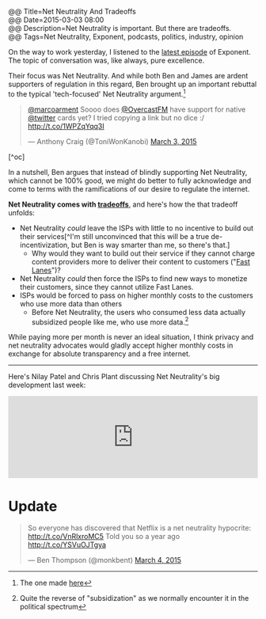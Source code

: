 @@ Title=Net Neutrality And Tradeoffs    
@@ Date=2015-03-03 08:00  
@@ Description=Net Neutrality is important. But there are tradeoffs.    
@@ Tags=Net Neutrality, Exponent, podcasts, politics, industry, opinion    

On the way to work yesterday, I listened to the [latest episode](http://exponent.fm/exponent-036-tradeoffs/) of Exponent. The topic of conversation was, like always, pure excellence.

Their focus was Net Neutrality. And while both Ben and James are ardent supporters of regulation in this regard, Ben brought up an important rebuttal to the typical 'tech-focused' Net Neutrality argument.[^nna]

<blockquote class="twitter-tweet" lang="en"><p><a href="https://twitter.com/marcoarment">@marcoarment</a> Soooo does <a href="https://twitter.com/OvercastFM">@OvercastFM</a> have support for native <a href="https://twitter.com/twitter">@twitter</a> cards yet? I tried copying a link but no dice :/ <a href="http://t.co/1WPZqYqq3I">http://t.co/1WPZqYqq3I</a></p>&mdash; Anthony Craig (@ToniWonKanobi) <a href="https://twitter.com/ToniWonKanobi/status/572771760392675328">March 3, 2015</a></blockquote> <script async src="//platform.twitter.com/widgets.js" charset="utf-8"></script>[^oc]

In a nutshell, Ben argues that instead of blindly supporting Net Neutrality, which cannot be 100% good, we might do better to fully acknowledge and come to terms with the ramifications of our desire to regulate the internet.

**Net Neutrality comes with [tradeoffs](http://stratechery.com/2014/netflix-net-neutrality/)**, and here's how the that tradeoff unfolds:

* Net Neutrality *could* leave the ISPs with little to no incentive to build out their services[^I'm still unconvinced that this will be a true de-incentivization, but Ben is way smarter than me, so there's that.] 
	* Why would they want to build out their service if they cannot charge content providers more to deliver their content to customers ("[Fast Lanes](http://en.wikipedia.org/wiki/Net_neutrality_in_the_United_States#FCC_Open_Internet_Order_.282010.29)")?
* Net Neutrality *could* then force the ISPs to find new ways to monetize their customers, since they cannot utilize Fast Lanes. 
* ISPs would be forced to pass on higher monthly costs to the customers who use more data than others
	* Before Net Neutrality, the users who consumed less data actually subsidized people like me, who use more data.[^q] 

While paying more per month is never an ideal situation, I think privacy and net neutrality advocates would gladly accept higher monthly costs in exchange for absolute transparency and a free internet. 

<hr class="small" />

Here's Nilay Patel and Chris Plant discussing Net Neutrality's big development last week:

<iframe width="100%" height="166" scrolling="no" frameborder="no" src="https://w.soundcloud.com/player/?url=https%3A//api.soundcloud.com/tracks/193999672&color=ff5500"></iframe>

# Update

<blockquote class="twitter-tweet" lang="en"><p>So everyone has discovered that Netflix is a net neutrality hypocrite: <a href="http://t.co/VnRlxroMC5">http://t.co/VnRlxroMC5</a>&#10;&#10;Told you so a year ago <a href="http://t.co/YSVuOJTgya">http://t.co/YSVuOJTgya</a></p>&mdash; Ben Thompson (@monkbent) <a href="https://twitter.com/monkbent/status/573141062073520128">March 4, 2015</a></blockquote> <script async src="//platform.twitter.com/widgets.js" charset="utf-8"></script>

[^nna]: The one made [here](http://www.theoveranalyzed.net/archive/2015/2/my-take-on-net-neutrality)
[^oc]: In case the content of the above Tweet is puzzling to you, know this: Overcast *[does](https://twitter.com/ToniWonKanobi/status/572772049535426560)* have native Twitter card support :)
[^q]: Quite the reverse of "subsidization" as we normally encounter it in the political spectrum


	
